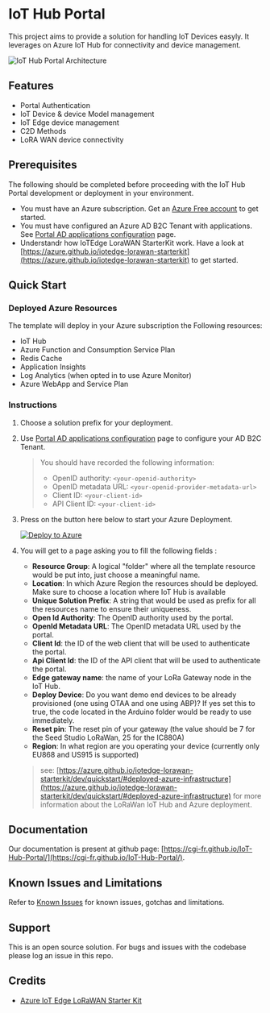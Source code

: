 # IoT Hub Portal

This project aims to provide a solution for handling IoT Devices easyly.
It leverages on Azure IoT Hub for connectivity and device management.

![IoT Hub Portal Architecture](https://cgi-fr.github.io/IoT-Hub-Portal/stable/images/architecture.png)

## Features

* Portal Authentication
* IoT Device & device Model management
* IoT Edge device management
* C2D Methods
* LoRA WAN device connectivity

## Prerequisites

The following should be completed before proceeding with the IoT Hub Portal development or deployment in your environment.

* You must have an Azure subscription. Get an [Azure Free account](https://azure.microsoft.com/en-us/offers/ms-azr-0044p/) to get started.
* You must have configured an Azure AD B2C Tenant with applications. See [Portal AD applications configuration](https://cgi-fr.github.io/IoT-Hub-Portal/stable/b2c-applications) page.
* Understandr how IoTEdge LoraWAN StarterKit work. Have a look at [https://azure.github.io/iotedge-lorawan-starterkit](https://azure.github.io/iotedge-lorawan-starterkit) to get started.

## Quick Start

### Deployed Azure Resources

The template will deploy in your Azure subscription the Following resources:

* IoT Hub
* Azure Function and Consumption Service Plan
* Redis Cache
* Application Insights
* Log Analytics (when opted in to use Azure Monitor)
* Azure WebApp and Service Plan

### Instructions

1. Choose a solution prefix for your deployment.
1. Use [Portal AD applications configuration](https://cgi-fr.github.io/IoT-Hub-Portal/stable/b2c-applications) page to configure your AD B2C Tenant.
    > You should have recorded the following information:
    >
    > * OpenID authority: `<your-openid-authority>`
    > * OpenID metadata URL: `<your-openid-provider-metadata-url>`
    > * Client ID: `<your-client-id>`
    > * API Client ID: `<your-client-id>`

1. Press on the button here below to start your Azure Deployment.

    [![Deploy to Azure](https://aka.ms/deploytoazurebutton)](https://portal.azure.com/#create/Microsoft.Template/uri/https%3A%2F%2Fraw.githubusercontent.com%2FCGI-FR%2FIoT-Hub-Portal%2Fmain%2Ftemplates%2Fazuredeploy.json/uiFormDefinitionUri/https%3A%2F%2Fraw.githubusercontent.com%2FCGI-FR%2FIoT-Hub-Portal%2Fmain%2Ftemplates%2FazuredeployUI.json)

1. You will get to a page asking you to fill the following fields :
    * **Resource Group**: A logical "folder" where all the template resource would be put into, just choose a meaningful name.
    * **Location**: In which Azure Region the resources should be deployed. Make sure to choose a location where IoT Hub is available
    * **Unique Solution Prefix**: A string that would be used as prefix for all the resources name to ensure their uniqueness.
    * **Open Id Authority**: The OpenID authority used by the portal.
    * **OpenId Metadata URL**: The OpenID metadata URL used by the portal.
    * **Client Id**: the ID of the web client that will be used to authenticate the portal.
    * **Api Client Id**: the ID of the API client that will be used to authenticate the portal.
    * **Edge gateway name**: the name of your LoRa Gateway node in the IoT Hub.
    * **Deploy Device**: Do you want demo end devices to be already provisioned (one using OTAA and one using ABP)? If yes set this to true, the code located in the Arduino folder would be ready to use immediately.
    * **Reset pin**:  The reset pin of your gateway (the value should be 7 for the Seed Studio LoRaWan, 25 for the IC880A)
    * **Region**:  In what region are you operating your device (currently only EU868 and US915 is supported)

    > see: [https://azure.github.io/iotedge-lorawan-starterkit/dev/quickstart/#deployed-azure-infrastructure](https://azure.github.io/iotedge-lorawan-starterkit/dev/quickstart/#deployed-azure-infrastructure) for more information about the LoRaWan IoT Hub and Azure deployment.

## Documentation

Our documentation is present at github page: [https://cgi-fr.github.io/IoT-Hub-Portal/](https://cgi-fr.github.io/IoT-Hub-Portal/).

## Known Issues and Limitations

Refer to [Known Issues](knownissues) for known issues, gotchas and limitations.

## Support

This is an open source solution.
For bugs and issues with the codebase please log an issue in this repo.

## Credits

* [Azure IoT Edge LoRaWAN Starter Kit](https://github.com/Azure/iotedge-lorawan-starterkit)
